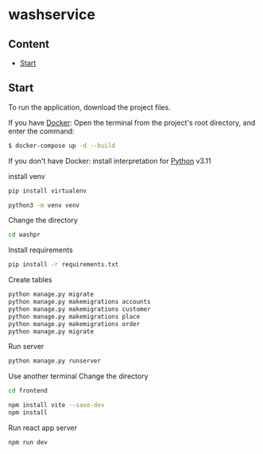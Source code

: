 # washservice

## Content

- [Start](#start)

## <a id="start">Start</a>
To run the application, download the project files.

If you have [Docker](https://docker.com/):
Open the terminal from the project's root directory, and enter the command:

```sh
$ docker-compose up -d --build
```

If you don't have Docker:
install interpretation for [Python](https://www.python.org/downloads/release/python-3110/) v3.11

install venv

```sh
pip install virtualenv
```
```sh
python3 -m venv venv
```

Change the directory
```sh
cd washpr
```
Install requirements
```sh
pip install -r requirements.txt
```

Create tables
```sh
python manage.py migrate
python manage.py makemigrations accounts
python manage.py makemigrations customer
python manage.py makemigrations place
python manage.py makemigrations order
python manage.py migrate
```

Run server
```sh
python manage.py runserver
```

Use another terminal
Change the directory
```sh
cd frontend
```

```sh
npm install vite --save-dev
npm install
```

Run react app server
```sh
npm run dev
```